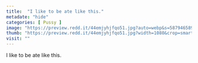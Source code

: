 ```yaml
---
title:  "I like to be ate like this."
metadate: "hide"
categories: [ Pussy ]
image: "https://preview.redd.it/44emjyhjfqo51.jpg?auto=webp&s=587946589edc14c562d9ce49759a87994be63338"
thumb: "https://preview.redd.it/44emjyhjfqo51.jpg?width=1080&crop=smart&auto=webp&s=e401626a5d48a45fbb1d6de53da8b1bd25620641"
visit: ""
---
```

I like to be ate like this.
